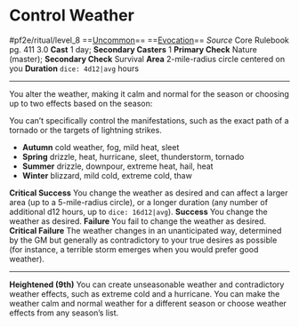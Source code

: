 # Control Weather
#pf2e/ritual/level_8
==[Uncommon](rulesd)== ==[Evocation](rules/traits/evocation.md)==
*Source* Core Rulebook pg. 411 3.0
**Cast** 1 day; **Secondary Casters** 1
**Primary Check** Nature (master); **Secondary Check** Survival
**Area** 2-mile-radius circle centered on you
**Duration** `dice: 4d12|avg` hours

---
You alter the weather, making it calm and normal for the season or choosing up to two effects based on the season:

You can’t specifically control the manifestations, such as the exact path of a tornado or the targets of lightning strikes.
- **Autumn** cold weather, fog, mild heat, sleet
- **Spring** drizzle, heat, hurricane, sleet, thunderstorm, tornado
- **Summer** drizzle, downpour, extreme heat, hail, heat
- **Winter** blizzard, mild cold, extreme cold, thaw

**Critical Success** You change the weather as desired and can affect a larger area (up to a 5-mile-radius circle), or a longer duration (any number of additional d12 hours, up to `dice: 16d12|avg`).
**Success** You change the weather as desired.
**Failure** You fail to change the weather as desired.
**Critical Failure** The weather changes in an unanticipated way, determined by the GM but generally as contradictory to your true desires as possible (for instance, a terrible storm emerges when you would prefer good weather).

<hr>

**Heightened (9th)** You can create unseasonable weather and contradictory weather effects, such as extreme cold and a hurricane. You can make the weather calm and normal weather for a different season or choose weather effects from any season’s list.